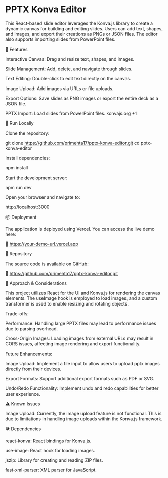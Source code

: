 # PPTX Konva Editor

This React-based slide editor leverages the Konva.js library to create a dynamic canvas for building and editing slides. Users can add text, shapes, and images, and export their creations as PNGs or JSON files. The editor also supports importing slides from PowerPoint files.

🚀 Features

Interactive Canvas: Drag and resize text, shapes, and images.

Slide Management: Add, delete, and navigate through slides.

Text Editing: Double-click to edit text directly on the canvas.

Image Upload: Add images via URLs or file uploads.

Export Options: Save slides as PNG images or export the entire deck as a JSON file.

PPTX Import: Load slides from PowerPoint files.
konvajs.org
+1

🧪 Run Locally

Clone the repository:

git clone https://github.com/primehta17/pptx-konva-editor.git
cd pptx-konva-editor


Install dependencies:

npm install


Start the development server:

npm run dev


Open your browser and navigate to:

http://localhost:3000


📦 Deployment

The application is deployed using Vercel. You can access the live demo here:

🔗 https://your-demo-url.vercel.app

📄 Repository

The source code is available on GitHub:

🔗 https://github.com/primehta17/pptx-konva-editor.git

📝 Approach & Considerations

This project utilizes React for the UI and Konva.js for rendering the canvas elements. The useImage hook is employed to load images, and a custom transformer is used to enable resizing and rotating objects.

Trade-offs:

Performance: Handling large PPTX files may lead to performance issues due to parsing overhead.

Cross-Origin Images: Loading images from external URLs may result in CORS issues, affecting image rendering and export functionality.

Future Enhancements:

Image Upload: Implement a file input to allow users to upload pptx images directly from their devices.

Export Formats: Support additional export formats such as PDF or SVG.

Undo/Redo Functionality: Implement undo and redo capabilities for better user experience.

⚠️ Known Issues

Image Upload: Currently, the image upload feature is not functional. This is due to limitations in handling image uploads within the Konva.js framework.

🛠️ Dependencies

react-konva: React bindings for Konva.js.

use-image: React hook for loading images.

jszip: Library for creating and reading ZIP files.

fast-xml-parser: XML parser for JavaScript.
